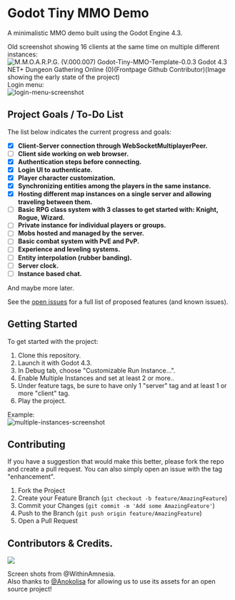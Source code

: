  # Godot Tiny MMO Demo

A minimalistic MMO demo built using the Godot Engine 4.3.  

Old screenshot showing 16 clients at the same time on multiple different instances:  
![M.M.O.A.R.P.G. (V.000.007) Godot-Tiny-MMO-Template-0.0.3 Godot 4.3 NET+ Dungeon Gathering Online (0)(Frontpage Github Contributor)(Image showing the early state of the project)](https://github.com/user-attachments/assets/017df4d6-a6fa-465c-a9ea-d74cf1c27393)
Login menu:  
![login-menu-screenshot](https://github.com/user-attachments/assets/3d47c8e1-ace1-4452-83b5-a4d73584fdc4)

## Project Goals / To-Do List

The list below indicates the current progress and goals:

- [X] **Client-Server connection through WebSocketMultiplayerPeer.**
- [ ] **Client side working on web browser.**
- [X] **Authentication steps before connecting.**
- [x] **Login UI to authenticate.**
- [x] **Player character customization.**
- [X] **Synchronizing entities among the players in the same instance.**
- [X] **Hosting different map instances on a single server and allowing traveling between them.**
- [ ] **Basic RPG class system with 3 classes to get started with: Knight, Rogue, Wizard.**
- [ ] **Private instance for individual players or groups.**
- [ ] **Mobs hosted and managed by the server.**
- [ ] **Basic combat system with PvE and PvP.**
- [ ] **Experience and leveling systems.**
- [ ] **Entity interpolation (rubber banding).**
- [ ] **Server clock.**
- [ ] **Instance based chat.**
 
And maybe more later.

See the [open issues](https://github.com/SlayHorizon/godot-tiny-mmo-template/issues) for a full list of proposed features (and known issues).  

## Getting Started

To get started with the project:
1. Clone this repository.
2. Launch it with Godot 4.3.
3. In Debug tab, choose "Customizable Run Instance...".
4. Enable Multiple Instances and set at least 2 or more..
5. Under feature tags, be sure to have only 1 "server" tag and at least 1 or more "client" tag.
6. Play the project.

Example:  
![multiple-instances-screenshot](https://github.com/user-attachments/assets/07b0b609-3712-4e3d-bbe0-f5151ddfe8a6)

## Contributing

If you have a suggestion that would make this better, please fork the repo and create a pull request. You can also simply open an issue with the tag "enhancement".

1. Fork the Project
2. Create your Feature Branch (`git checkout -b feature/AmazingFeature`)
3. Commit your Changes (`git commit -m 'Add some AmazingFeature'`)
4. Push to the Branch (`git push origin feature/AmazingFeature`)
5. Open a Pull Request

## Contributors & Credits.
<a href = "https://github.com/SlayHorizon/simple-sqlite/graphs/contributors">
  <img src = "https://contrib.rocks/image?repo=SlayHorizon/godot-tiny-mmo-demo"/>
</a>  

Screen shots from @WithinAmnesia.  
Also thanks to [@Anokolisa](https://anokolisa.itch.io/dungeon-crawler-pixel-art-asset-pack) for allowing us to use its assets for an open source project!
